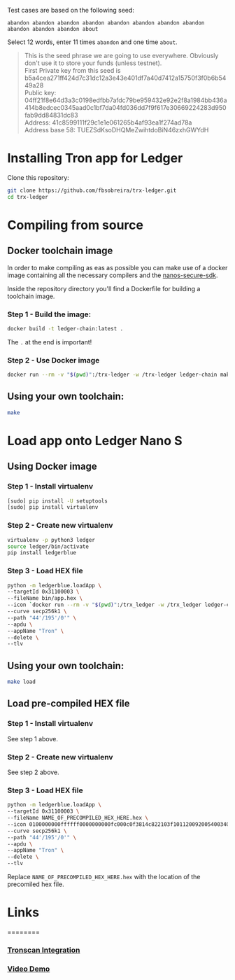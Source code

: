 


Test cases are based on the following seed:

```
abandon abandon abandon abandon abandon abandon abandon abandon abandon abandon abandon about
```

Select 12 words, enter 11 times `abandon` and one time `about`.

> This is the seed phrase we are going to use everywhere. Obviously don't use it to store your funds (unless testnet).\
> First Private key from this seed is b5a4cea271ff424d7c31dc12a3e43e401df7a40d7412a15750f3f0b6b5449a28 \
> Public key:  04ff21f8e64d3a3c0198edfbb7afdc79be959432e92e2f8a1984bb436a414b8edcec0345aad0c1bf7da04fd036dd7f9f617e30669224283d950fab9dd84831dc83\
>  Address: 41c8599111f29c1e1e061265b4af93ea1f274ad78a\
> Address base 58: TUEZSdKsoDHQMeZwihtdoBiN46zxhGWYdH

# Installing Tron app for Ledger
Clone this repository:
```bash
git clone https://github.com/fbsobreira/trx-ledger.git
cd trx-ledger
```


# Compiling from source

## Docker toolchain image
In order to make compiling as eas as possible you can make use of a docker image containing all the necessary compilers and the [nanos-secure-sdk](https://github.com/LedgerHQ/nanos-secure-sdk).

Inside the repository directory you'll find a Dockerfile for building a toolchain image.

### Step 1 - Build the image:
```bash
docker build -t ledger-chain:latest .
```
The `.` at the end is important!

 
### Step 2 - Use Docker image
```bash
docker run --rm -v "$(pwd)":/trx-ledger -w /trx-ledger ledger-chain make
```

## Using your own toolchain:
```bash
make
```


# Load app onto Ledger Nano S

## Using Docker image
### Step 1 - Install virtualenv
```bash
[sudo] pip install -U setuptools
[sudo] pip install virtualenv
```

### Step 2 - Create new virtualenv
```bash
virtualenv -p python3 ledger
source ledger/bin/activate
pip install ledgerblue
```

### Step 3 - Load HEX file
```bash
python -m ledgerblue.loadApp \
--targetId 0x31100003 \
--fileName bin/app.hex \
--icon `docker run --rm -v "$(pwd)":/trx_ledger -w /trx_ledger ledger-chain python /opt/bolos/nanos-secure-sdk/icon.py icon.gif hexbitmaponly` \
--curve secp256k1 \
--path "44'/195'/0'" \
--apdu \
--appName "Tron" \
--delete \
--tlv
```

## Using your own toolchain:

```bash
make load
```

## Load pre-compiled HEX file

### Step 1 - Install virtualenv
See step 1 above. 

### Step 2 - Create new virtualenv
See step 2 above. 

### Step 3 - Load HEX file
```bash
python -m ledgerblue.loadApp \
--targetId 0x31100003 \
--fileName NAME_OF_PRECOMPILED_HEX_HERE.hex \
--icon 0100000000ffffff0000000000fc000c0f3814c822103f101120092005400340018001800000000000 \
--curve secp256k1 \
--path "44'/195'/0'" \
--apdu \
--appName "Tron" \
--delete \
--tlv
```

Replace `NAME_OF_PRECOMPILED_HEX_HERE.hex` with the location of the precomiled hex file.

# Links
========

### [Tronscan Integration](https://github.com/tronscan/tronscan-frontend/tree/ledger)
### [Video Demo](https://www.youtube.com/watch?v=RYUiiGw-hHw&feature=youtu.be)
